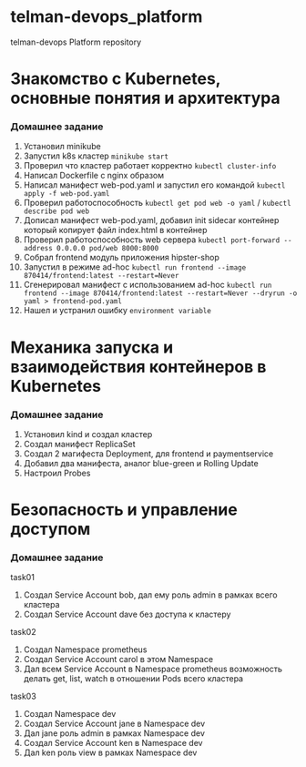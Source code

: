# telman-devops_platform
telman-devops Platform repository

# Знакомство с Kubernetes, основные понятия и архитектура
### Домашнее задание
1) Установил minikube
2) Запустил k8s кластер `minikube start`
3) Проверил что кластер работает корректно `kubectl cluster-info`
4) Написал Dockerfile с nginx образом
5) Написал манифест web-pod.yaml и запустил его командой `kubectl apply -f web-pod.yaml`
6) Проверил работоспособность `kubectl get pod web -o yaml` / `kubectl describe pod web`
7) Дописал манифест web-pod.yaml, добавил init sidecar контейнер который копирует файл index.html в контейнер
8) Проверил работоспособность web сервера `kubectl port-forward --address 0.0.0.0 pod/web 8000:8000`
9) Собрал frontend модуль приложения hipster-shop 
10) Запустил в режиме ad-hoc `kubectl run frontend --image 870414/frontend:latest --restart=Never`
11) Сгенерировал манифест с использованием ad-hoc `kubectl run frontend --image 870414/frontend:latest --restart=Never --dryrun -o yaml > frontend-pod.yaml`
12) Нашел и устранил ошибку `environment variable`


# Механика запуска и взаимодействия контейнеров в Kubernetes
### Домашнее задание
1) Установил kind и создал кластер
2) Создал манифест ReplicaSet
3) Создал 2 магифеста Deployment, для frontend и paymentservice
4) Добавил два манифеста, аналог blue-green и Rolling Update
5) Настроил Probes 

# Безопасность и управление доступом
### Домашнее задание
task01
1) Создал Service Account bob, дал ему роль admin в рамках всего кластера
2) Создал Service Account dave без доступа к кластеру

task02
1) Создал Namespace prometheus
2) Создал Service Account carol в этом Namespace
3) Дал всем Service Account в Namespace prometheus возможность делать get, list, watch в отношении Pods всего кластера

task03
1) Создал Namespace dev
2) Создал Service Account jane в Namespace dev
3) Дал jane роль admin в рамках Namespace dev
4) Создал Service Account ken в Namespace dev
5) Дал ken роль view в рамках Namespace dev